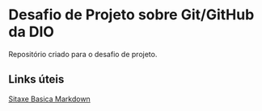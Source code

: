 # Desafio de Projeto sobre Git/GitHub da DIO
Repositório criado para o desafio de projeto.

## Links úteis
[Sitaxe Basica Markdown](https://www.markdownguide.org/basic-syntax/)
